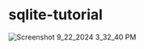 # sqlite-tutorial


![Screenshot 9_22_2024 3_32_40 PM](https://github.com/user-attachments/assets/8097a32a-bf3f-4702-b228-e25809a35abd)
